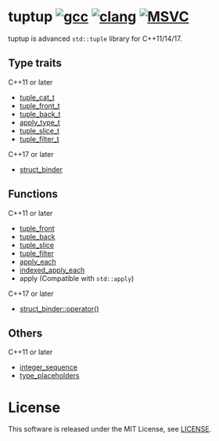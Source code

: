 # tuptup [![gcc](https://github.com/akisute514/tuptup/actions/workflows/gcc-test.yml/badge.svg)](https://github.com/akisute514/tuptup/actions/workflows/gcc-test.yml) [![clang](https://github.com/akisute514/tuptup/actions/workflows/clang-test.yml/badge.svg)](https://github.com/akisute514/tuptup/actions/workflows/clang-test.yml) [![MSVC](https://github.com/akisute514/tuptup/actions/workflows/msvc-test.yml/badge.svg)](https://github.com/akisute514/tuptup/actions/workflows/msvc-test.yml)

tuptup is advanced `std::tuple` library for C++11/14/17.


## Type traits

C++11 or later
- [tuple_cat_t](docs/tuple_cat_t.md)
- [tuple_front_t](docs/useful_alias.md)
- [tuple_back_t](docs/useful_alias.md)
- [apply_type_t](docs/apply_type.md)
- [tuple_slice_t](docs/tuple_slice.md)
- [tuple_filter_t](docs/tuple_filter.md)

C++17 or later
- [struct_binder](docs/struct_binder.md)

## Functions

C++11 or later
- [tuple_front](docs/get_alias.md)
- [tuple_back](docs/useful_alias.md)
- [tuple_slice](docs/tuple_slice.md)
- [tuple_filter](docs/tuple_filter.md)
- [apply_each](docs/apply_each.md)
- [indexed_apply_each](docs/indexed_apply_each.md)
- apply (Compatible with `std::apply`)

C++17 or later
- [struct_binder::operator()](docs/struct_binder.md)

## Others

C++11 or later
- [integer_sequence](docs/integer_sequence.md)
- [type_placeholders](docs/type_placeholders.md)


# License
This software is released under the MIT License, see [LICENSE](LICENSE).
